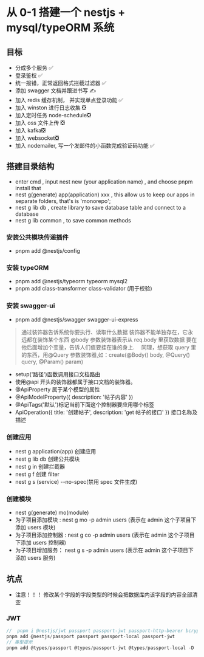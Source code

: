 # 从 0-1 搭建一个 nestjs + mysql/typeORM 系统

## 目标

- 分成多个服务 ✅
- 登录鉴权 ✅
- 统一报错，正常返回格式拦截过滤器 ✅
- 添加 swagger 文档并跟进书写 ✍️
- 加入 redis 缓存机制， 并实现单点登录功能 ✅
- 加入 winston 进行日志收集 ❎
- 加入定时任务 node-schedule❎
- 加入 oss 文件上传 ❎
- 加入 kafka❎
- 加入 websocket❎
- 加入 nodemailer, 写一个发邮件的小函数完成验证码功能 ✅

## 搭建目录结构

- enter cmd , input nest new (your application name) , and choose pnpm install that
- nest g(generate) app(application) xxx , this allow us to keep our apps in separate folders, that's is 'monorepo';
- nest g lib db , create library to save database table and connect to a database
- nest g lib common , to save common methods

### 安装公共模块传递插件

- pnpm add @nestjs/config

### 安装 typeORM

- pnpm add @nestjs/typeorm typeorm mysql2
- pnpm add class-transformer class-validator (用于校验)

### 安装 swagger-ui

- pnpm add @nestjs/swagger swagger-ui-express

<a href="https://docs.nestjs.cn/6/recipes?id=openapi-swagger"></a>

> 通过装饰器告诉系统你要执行、读取什么数据
> 装饰器不能单独存在，它永远都在装饰某个东西
> @body 参数装饰器表示从 req.body 里获取数据 要在他后面增加个变量，告诉人们值要挂在谁的身上.
> 　同理，想获取 query 里的东西，用@Query 参数装饰器,如：create(@Body() body, @Query() query, @Param() param)

- setup('路径')函数调用接口文档路由
- 使用@api 开头的装饰器都属于接口文档的装饰器。
- @ApiProperty 属于某个模型的属性
- @ApiModelProperty({ description: '帖子内容' })
- @ApiTags('默认')标记当前下面这个控制器要应用哪个标签
- ApiOperation({ title: '创建帖子', description: 'get 帖子的接口' }) 接口名称及描述

### 创建应用

- nest g application(app) 创建应用
- nest g lib db 创建公共模块
- nest g in 创建拦截器
- nest g f 创建 filter
- nest g s (service) --no-spec(禁用 spec 文件生成)

### 创建模块

- nest g(generate) mo(module)
- 为子项目添加模块 : nest g mo -p admin users (表示在 admin 这个子项目下添加 users 模块)
- 为子项目添加控制器 : nest g co -p admin users (表示在 admin 这个子项目下添加 users 控制器)
- 为子项目增加服务： nest g s -p admin users (表示在 admin 这个子项目下添加 users 服务)

## 坑点

- 注意！！！ 修改某个字段的字段类型的时候会把数据库内该字段的内容全部清空

### JWT

```js
//  pnpm i @nestjs/jwt passport passport-jwt passport-http-bearer bcryptjs
pnpm add @nestjs/passport passport passport-local passport-jwt
// 类型提示
pnpm add @types/passport @types/passport-jwt @types/passport-local -D
```
